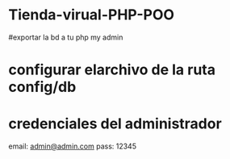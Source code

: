 # Tienda-virual-PHP-POO
#exportar la bd a tu php my admin

# configurar elarchivo de la ruta config/db


# credenciales del administrador
   email: admin@admin.com
   pass: 12345
